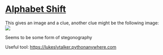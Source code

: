 # [Alphabet Shift](https://defcon.org/signal/YourJourneyBegins/AlphabetShift/)


This gives an image and a clue, another clue might be the following image: ![](https://cdn.discordapp.com/attachments/872838274610262086/872969364469588048/unknown.png)

Seems to be some form of stegonography

Useful tool: https://lukeslytalker.pythonanywhere.com